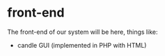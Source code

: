 # front-end
The front-end of our system will be here, things like:

* candle GUI (implemented in PHP with HTML)
